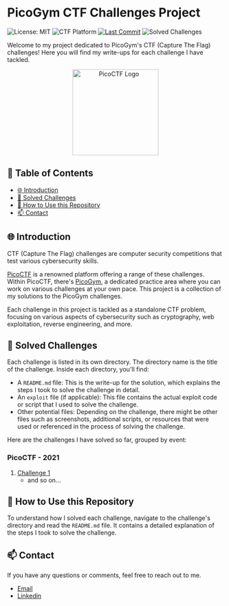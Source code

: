 # PicoGym CTF Challenges Project

![License: MIT](https://img.shields.io/badge/License-MIT-yellow.svg)
![CTF Platform](https://img.shields.io/badge/CTF-PicoCTF-orange)
[![Last Commit](https://img.shields.io/github/last-commit/LoganWillaumez/picoGym.svg)](https://github.com/LoganWillaumez/picoGym/commits/main)
![Solved Challenges](https://img.shields.io/badge/Solved_Challenges-1-blue)



Welcome to my project dedicated to PicoGym's CTF (Capture The Flag) challenges! Here you will find my write-ups for each challenge I have tackled.

<p align="center">
  <img src="https://picoctf.org/img/logos/picoctf-logo-horizontal-white.svg" alt="PicoCTF Logo" width="200"/>
</p>

## 🚩 Table of Contents

- [🌐 Introduction](#-introduction)
- [🏁 Solved Challenges](#-solved-challenges)
- [📘 How to Use this Repository](#-how-to-use-this-repository)
- [📫 Contact](#-contact)

## 🌐 Introduction

CTF (Capture The Flag) challenges are computer security competitions that test various cybersecurity skills. 

[PicoCTF](https://play.picoctf.org) is a renowned platform offering a range of these challenges. Within PicoCTF, there's [PicoGym](https://play.picoctf.org/practice?page=1), a dedicated practice area where you can work on various challenges at your own pace. This project is a collection of my solutions to the PicoGym challenges.

Each challenge in this project is tackled as a standalone CTF problem, focusing on various aspects of cybersecurity such as cryptography, web exploitation, reverse engineering, and more.

## 🏁 Solved Challenges

Each challenge is listed in its own directory. The directory name is the title of the challenge. Inside each directory, you'll find:

- A `README.md` file: This is the write-up for the solution, which explains the steps I took to solve the challenge in detail.
- An `exploit` file (if applicable): This file contains the actual exploit code or script that I used to solve the challenge.
- Other potential files: Depending on the challenge, there might be other files such as screenshots, additional scripts, or resources that were used or referenced in the process of solving the challenge.

Here are the challenges I have solved so far, grouped by event:

### PicoCTF - 2021
1. [Challenge 1](picoCTF-2021/challenge-1/README.md)
    - and so on...


## 📘 How to Use this Repository

To understand how I solved each challenge, navigate to the challenge's directory and read the `README.md` file. It contains a detailed explanation of the steps I took to solve the challenge.

## 📫 Contact

If you have any questions or comments, feel free to reach out to me.

- [Email](mailto:logan.willaumez@gmail.com)
- [Linkedin](https://www.linkedin.com/in/loganwillaumez/)
